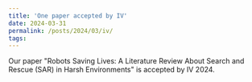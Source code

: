```yaml
---
title: 'One paper accepted by IV'
date: 2024-03-31
permalink: /posts/2024/03/iv/
tags:
---
```

Our paper "Robots Saving Lives: A Literature Review About Search and Rescue (SAR) in Harsh Environments" is accepted by IV 2024.